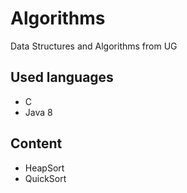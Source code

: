 # Algorithms
Data Structures and Algorithms from UG 
## Used languages
- C
- Java 8
## Content
- HeapSort 
- QuickSort